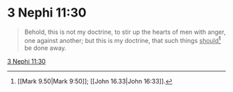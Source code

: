 # 3 Nephi 11:30

> Behold, this is not my doctrine, to stir up the hearts of men with anger, one against another; but this is my doctrine, that such things <u>should</u>[^a] be done away.

[3 Nephi 11:30](https://www.churchofjesuschrist.org/study/scriptures/bofm/3-ne/11?lang=eng&id=p30#p30)


[^a]: [[Mark 9.50|Mark 9:50]]; [[John 16.33|John 16:33]].  
